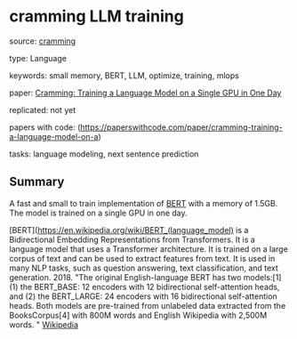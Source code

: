 # cramming LLM training

source: [cramming](https://github.com/JonasGeiping/cramming)

type: Language

keywords: small memory, BERT, LLM, optimize, training, mlops

paper: [Cramming: Training a Language Model on a Single GPU in One Day](https://arxiv.org/abs/2212.14034)

replicated: not yet

papers with code: (https://paperswithcode.com/paper/cramming-training-a-language-model-on-a)

tasks: language modeling, next sentence prediction 

## Summary

A fast and small to train implementation of [BERT](https://arxiv.org/abs/1810.04805) with a memory of 1.5GB. The model is trained on a single GPU in one day.

[BERT](https://en.wikipedia.org/wiki/BERT_(language_model) is a Bidirectional Embedding Representations from Transformers. It is a language model that uses a Transformer architecture. It is trained on a large corpus of text and can be used to extract features from text. It is used in many NLP tasks, such as question answering, text classification, and text generation. 2018. "The original English-language BERT has two models:[1] (1) the BERT_BASE: 12 encoders with 12 bidirectional self-attention heads, and (2) the BERT_LARGE: 24 encoders with 16 bidirectional self-attention heads. Both models are pre-trained from unlabeled data extracted from the BooksCorpus[4] with 800M words and English Wikipedia with 2,500M words. " [Wikipedia](https://en.wikipedia.org/wiki/BERT_(language_model))
